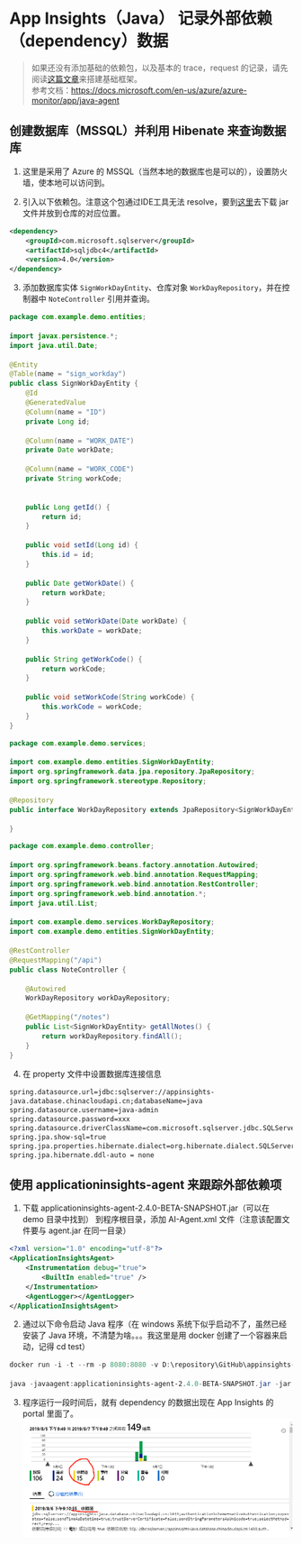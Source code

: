 # App Insights（Java） 记录外部依赖（dependency）数据

> 如果还没有添加基础的依赖包，以及基本的 trace，request 的记录，请先阅读[这篇文章](setup.md)来搭建基础框架。<br />
> 参考文档：https://docs.microsoft.com/en-us/azure/azure-monitor/app/java-agent

## 创建数据库（MSSQL）并利用 Hibenate 来查询数据库

1. 这里是采用了 Azure 的 MSSQL（当然本地的数据库也是可以的），设置防火墙，使本地可以访问到。

2. 引入以下依赖包。注意这个包通过IDE工具无法 resolve，要到[这里](https://mvnrepository.com/artifact/com.microsoft.sqlserver/sqljdbc4/4.0)去下载 jar 文件并放到仓库的对应位置。
```xml
<dependency>
    <groupId>com.microsoft.sqlserver</groupId>
    <artifactId>sqljdbc4</artifactId>
    <version>4.0</version>
</dependency>
```

3. 添加数据库实体 `SignWorkDayEntity`、仓库对象 `WorkDayRepository`，并在控制器中 `NoteController` 引用并查询。
```java
package com.example.demo.entities;

import javax.persistence.*;
import java.util.Date;

@Entity
@Table(name = "sign_workday")
public class SignWorkDayEntity {
    @Id
    @GeneratedValue
    @Column(name = "ID")
    private Long id;

    @Column(name = "WORK_DATE")
    private Date workDate;

    @Column(name = "WORK_CODE")
    private String workCode;


    public Long getId() {
        return id;
    }

    public void setId(Long id) {
        this.id = id;
    }

    public Date getWorkDate() {
        return workDate;
    }

    public void setWorkDate(Date workDate) {
        this.workDate = workDate;
    }

    public String getWorkCode() {
        return workCode;
    }

    public void setWorkCode(String workCode) {
        this.workCode = workCode;
    }
}
```
```java
package com.example.demo.services;

import com.example.demo.entities.SignWorkDayEntity;
import org.springframework.data.jpa.repository.JpaRepository;
import org.springframework.stereotype.Repository;

@Repository
public interface WorkDayRepository extends JpaRepository<SignWorkDayEntity, Long>{

}
```
```java
package com.example.demo.controller;

import org.springframework.beans.factory.annotation.Autowired;
import org.springframework.web.bind.annotation.RequestMapping;
import org.springframework.web.bind.annotation.RestController;
import org.springframework.web.bind.annotation.*;
import java.util.List;

import com.example.demo.services.WorkDayRepository;
import com.example.demo.entities.SignWorkDayEntity;

@RestController
@RequestMapping("/api")
public class NoteController {

    @Autowired
    WorkDayRepository workDayRepository;

    @GetMapping("/notes")
    public List<SignWorkDayEntity> getAllNotes() {
        return workDayRepository.findAll();
    }
}
```

4. 在 property 文件中设置数据库连接信息

```properties
spring.datasource.url=jdbc:sqlserver://appinsights-java.database.chinacloudapi.cn;databaseName=java
spring.datasource.username=java-admin
spring.datasource.password=xxx
spring.datasource.driverClassName=com.microsoft.sqlserver.jdbc.SQLServerDriver
spring.jpa.show-sql=true
spring.jpa.properties.hibernate.dialect=org.hibernate.dialect.SQLServer2012Dialect
spring.jpa.hibernate.ddl-auto = none
```

## 使用 applicationinsights-agent 来跟踪外部依赖项

1. 下载 applicationinsights-agent-2.4.0-BETA-SNAPSHOT.jar（可以在 demo 目录中找到） 到程序根目录，添加 AI-Agent.xml 文件（注意该配置文件要与 agent.jar 在同一目录）

```xml
<?xml version="1.0" encoding="utf-8"?>
<ApplicationInsightsAgent>
    <Instrumentation debug="true">
        <BuiltIn enabled="true" />
    </Instrumentation>
    <AgentLogger></AgentLogger>
</ApplicationInsightsAgent>
```

2. 通过以下命令启动 Java 程序（在 windows 系统下似乎启动不了，虽然已经安装了 Java 环境，不清楚为啥。。。我这里是用 docker 创建了一个容器来启动，记得 cd test）

```powershell
docker run -i -t --rm -p 8080:8080 -v D:\repository\GitHub\appinsights-java\spring-boot\demo:/test openjdk:8-jdk-alpine

java -javaagent:applicationinsights-agent-2.4.0-BETA-SNAPSHOT.jar -jar target/demo-0.0.1-SNAPSHOT.jar
```

3. 程序运行一段时间后，就有 dependency 的数据出现在 App Insights 的 portal 里面了。
![依赖日志](images/app-insights-dependency.png)